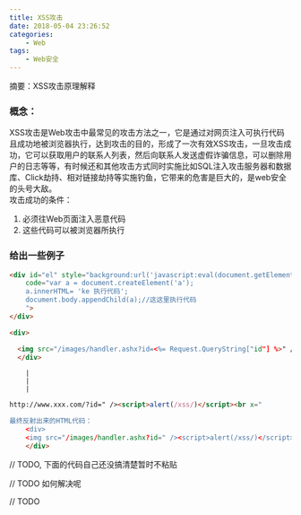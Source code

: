 ```yaml
---
title: XSS攻击
date: 2018-05-04 23:26:52
categories:
	- Web
tags:
	- Web安全
---
```

摘要：XSS攻击原理解释
<!-- more -->

### 概念：  
XSS攻击是Web攻击中最常见的攻击方法之一，它是通过对网页注入可执行代码且成功地被浏览器执行，达到攻击的目的，形成了一次有效XSS攻击，一旦攻击成功，它可以获取用户的联系人列表，然后向联系人发送虚假诈骗信息，可以删除用户的日志等等，有时候还和其他攻击方式同时实施比如SQL注入攻击服务器和数据库、Click劫持、相对链接劫持等实施钓鱼，它带来的危害是巨大的，是web安全的头号大敌。  
攻击成功的条件：  
1. 必须往Web页面注入恶意代码
2. 这些代码可以被浏览器所执行
### 给出一些例子
```html
<div id="el" style="background:url('javascript:eval(document.getElementById("el").getAttribute("code")) ')"
    code="var a = document.createElement('a');
    a.innerHTML= 'ke 执行代码';
    document.body.appendChild(a);//这这里执行代码
    ">
</div>
```
```html
<div>

  <img src="/images/handler.ashx?id=<%= Request.QueryString["id"] %>" />
  </div>
```
		|
		|
		|
```html
http://www.xxx.com/?id=" /><script>alert(/xss/)</script><br x="

最终反射出来的HTML代码：
    <div>
    <img src="/images/handler.ashx?id=" /><script>alert(/xss/)</script><br x="" />
    </div>
```
// TODO, 下面的代码自己还没搞清楚暂时不粘贴


// TODO 如何解决呢

// TODO 
